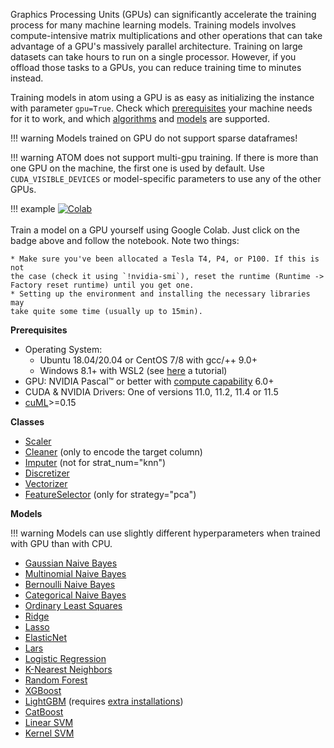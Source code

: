 Graphics Processing Units (GPUs) can significantly accelerate the training
process for many machine learning models. Training models involves
compute-intensive matrix multiplications and other operations that can
take advantage of a GPU's massively parallel architecture. Training on
large datasets can take hours to run on a single processor. However, if
you offload those tasks to a GPUs, you can reduce training time to minutes
instead.

Training models in atom using a GPU is as easy as initializing the
instance with parameter `gpu=True`. Check which [prerequisites](#prerequisites)
your machine needs for it to work, and which [algorithms](#algorithms)
and [models](#models) are supported.

!!! warning
    Models trained on GPU do not support sparse dataframes!

!!! warning
    ATOM does not support multi-gpu training. If there is more than
    one GPU on the machine, the first one is used by default. Use
    `CUDA_VISIBLE_DEVICES` or model-specific parameters to use any of
    the other GPUs.

!!! example
    [![Colab](https://camo.githubusercontent.com/52feade06f2fecbf006889a904d221e6a730c194/68747470733a2f2f636f6c61622e72657365617263682e676f6f676c652e636f6d2f6173736574732f636f6c61622d62616467652e737667)](https://colab.research.google.com/drive/1PnYfycwdmKw8dGyygwh7F0S3A4Rc47lI?usp=sharing)<br><br>
    Train a model on a GPU yourself using Google Colab. Just click on
    the badge above and follow the notebook. Note two things:

    * Make sure you've been allocated a Tesla T4, P4, or P100. If this is not
    the case (check it using `!nvidia-smi`), reset the runtime (Runtime -> 
    Factory reset runtime) until you get one.
    * Setting up the environment and installing the necessary libraries may
    take quite some time (usually up to 15min).


<a name="prerequisites"></a>
**Prerequisites**

* Operating System:
    - Ubuntu 18.04/20.04 or CentOS 7/8 with gcc/++ 9.0+
    - Windows 8.1+ with WSL2 (see [here](https://developer.nvidia.com/blog/run-rapids-on-microsoft-windows-10-using-wsl-2-the-windows-subsystem-for-linux/) a tutorial)
* GPU: NVIDIA Pascal™ or better with [compute capability](https://developer.nvidia.com/cuda-gpus) 6.0+
* CUDA & NVIDIA Drivers: One of versions 11.0, 11.2, 11.4 or 11.5
* [cuML](https://docs.rapids.ai/api/cuml/stable/)>=0.15

<a name="classes"></a>
**Classes**

* [Scaler](../../API/data_cleaning/scaler)
* [Cleaner](../../API/data_cleaning/cleaner) (only to encode the target column)
* [Imputer](../../API/data_cleaning/imputer) (not for strat_num="knn")
* [Discretizer](../../API/data_cleaning/discretizer)
* [Vectorizer](../../API/nlp/vectorizer)
* [FeatureSelector](../../API/feature_engineering/feature_selector) (only for strategy="pca")

<a name="models"></a>
**Models**

!!! warning
    Models can use slightly different hyperparameters when trained with GPU than
    with CPU.

* [Gaussian Naive Bayes](../../API/models/gnb)
* [Multinomial Naive Bayes](../../API/models/mnb)
* [Bernoulli Naive Bayes](../../API/models/bnb)
* [Categorical Naive Bayes](../../API/models/catnb)
* [Ordinary Least Squares](../../API/models/ols)
* [Ridge](../../API/models/ridge)
* [Lasso](../../API/models/lasso)
* [ElasticNet](../../API/models/en)
* [Lars](../../API/models/lars)
* [Logistic Regression](../../API/models/lr)
* [K-Nearest Neighbors](../../API/models/knn)
* [Random Forest](../../API/models/rf)
* [XGBoost](../../API/models/xgb)
* [LightGBM](../../API/models/lgb) (requires [extra installations](https://lightgbm.readthedocs.io/en/latest/GPU-Tutorial.html))
* [CatBoost](../../API/models/catb)
* [Linear SVM](../../API/models/lsvm)
* [Kernel SVM](../../API/models/ksvm)
